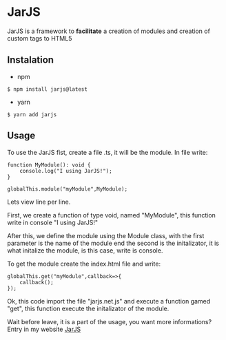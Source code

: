 # JarJS
JarJS is a framework to **facilitate** a creation of modules and creation of custom tags to HTML5

## Instalation

* npm
```
$ npm install jarjs@latest
```
* yarn
```
$ yarn add jarjs
```
## Usage

To use the JarJS fist, create a file .ts, it will be the module. In file write:
```
function MyModule(): void {
    console.log("I using JarJS!");
}

globalThis.module("myModule",MyModule);
```
Lets view line per line.

First, we create a function of type void, named "MyModule", this function write in console "I using JarJS!"

After this, we define the module using the Module class, with the first parameter is the name of the module end the second is the initalizator, it is what initalize the module, is this case, write is console.

To get the module create the index.html file and write:
```
globalThis.get("myModule",callback=>{
    callback();
});
```
Ok, this code import the file "jarjs.net.js" and execute a function gamed "get", this function execute the initalizator of the module.

Wait before leave, it is a part of the usage, you want more informations? Entry in my website [JarJS](https://docs.jarjs.com/?page=GetStart)
